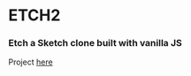 # ETCH2

### Etch a Sketch clone built with vanilla JS

Project [here](https://casualc0der.github.io/ETCH2/) 
